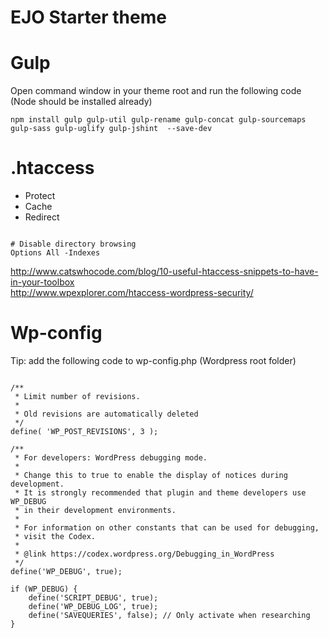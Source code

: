 # EJO Starter theme

# Gulp
Open command window in your theme root and run the following code (Node should be installed already)
<pre><code>npm install gulp gulp-util gulp-rename gulp-concat gulp-sourcemaps gulp-sass gulp-uglify gulp-jshint  --save-dev</code></pre>

# .htaccess
- Protect
- Cache
- Redirect

<pre lang="htaccess"><code>
# Disable directory browsing
Options All -Indexes
</code></pre>

http://www.catswhocode.com/blog/10-useful-htaccess-snippets-to-have-in-your-toolbox <br/>
http://www.wpexplorer.com/htaccess-wordpress-security/

# Wp-config

Tip: add the following code to wp-config.php (Wordpress root folder)

<pre lang="php"><code>
/**
 * Limit number of revisions.
 *
 * Old revisions are automatically deleted
 */
define( 'WP_POST_REVISIONS', 3 );

/**
 * For developers: WordPress debugging mode.
 *
 * Change this to true to enable the display of notices during development.
 * It is strongly recommended that plugin and theme developers use WP_DEBUG
 * in their development environments.
 *
 * For information on other constants that can be used for debugging,
 * visit the Codex.
 *
 * @link https://codex.wordpress.org/Debugging_in_WordPress
 */
define('WP_DEBUG', true);

if (WP_DEBUG) {
	define('SCRIPT_DEBUG', true);
	define('WP_DEBUG_LOG', true);
	define('SAVEQUERIES', false); // Only activate when researching
}
</code></pre>